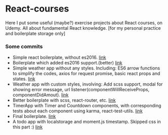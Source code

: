 # React-courses
Here I put some useful (maybe?) exercise projects about React courses, on Udemy. All about fundamental React knowledge. [for my personal practice and boilerplate storage only]


### Some commits
+ Simple react boilerplate, without es2016. [link](https://github.com/markselby9/React-courses/commit/9bd8ed456cec91f96d2f677ce36c201455bda85d)
+ Boilerplate which added es2016 support.(better) [link](https://github.com/markselby9/React-courses/commit/44e9996efe0fb6708e2adeb0b8f374edfe36b60e)
+ Simple weather app without any styles. Including: ES6 arrow functions to simplify the codes, axios for request promise, basic react props and states. [link](https://github.com/markselby9/React-courses/commit/636758d141898226310771cb2e7f53894034cd9b)
+ Weather app with custom styles, involving: Add scss support, modal for showing error message, url listener(componentWillReceiveProps, componentDidAmout). [link](https://github.com/markselby9/React-courses/commit/6d90aefb859006b273da3a981f315393e206da85)
+ Better boilerplate with scss, react-router, etc. [link](https://github.com/markselby9/React-courses/commit/31ec66ba02a2b5f53f482731acd1654512102a20)
+ TimerApp with Timer and Countdown components, with corresponding tests about each component using karma, react-test-utils. [link](https://github.com/markselby9/React-courses/commit/1f63607f9c663b4c0a5eb13ce99a415cae42f9b3)
+ Final boilerplate. [link](https://github.com/markselby9/React-courses/commit/8d43ccbb5fb0d813b1aff559001b66f3898bf21e)
+ A todo app with localstorage and moment.js timestamp. Skipped css in this part :) [link](https://github.com/markselby9/React-courses/commit/a34b03974f5f2b68e07e809fb0cef4a4ed881b32)

